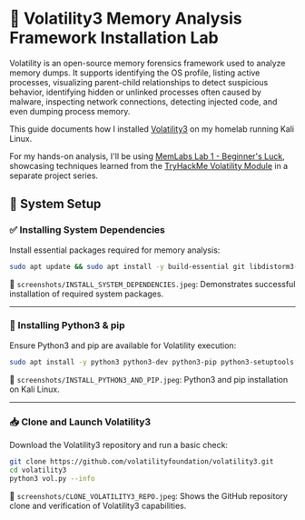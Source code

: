 # 🧠 Volatility3 Memory Analysis Framework Installation Lab

Volatility is an open-source memory forensics framework used to analyze memory dumps. It supports identifying the OS profile, listing active processes, visualizing parent-child relationships to detect suspicious behavior, identifying hidden or unlinked processes often caused by malware, inspecting network connections, detecting injected code, and even dumping process memory.

This guide documents how I installed [Volatility3](https://github.com/volatilityfoundation/volatility3) on my homelab running Kali Linux.

For my hands-on analysis, I'll be using [MemLabs Lab 1 - Beginner's Luck](https://github.com/stuxnet999/MemLabs/tree/master/Lab%201), showcasing techniques learned from the [TryHackMe Volatility Module](https://tryhackme.com/room/volatility) in a separate project series.

## 🔧 System Setup

### ✅ Installing System Dependencies

Install essential packages required for memory analysis:

```bash
sudo apt update && sudo apt install -y build-essential git libdistorm3-dev yara libraw1394-11 libcapstone-dev capstone-tool tzdata
```

📸 `screenshots/INSTALL_SYSTEM_DEPENDENCIES.jpeg`: Demonstrates successful installation of required system packages.

---

### 🐍 Installing Python3 & pip

Ensure Python3 and pip are available for Volatility execution:

```bash
sudo apt install -y python3 python3-dev python3-pip python3-setuptools python3-wheel
```

📸 `screenshots/INSTALL_PYTHON3_AND_PIP.jpeg`: Python3 and pip installation on Kali Linux.

---

### 📥 Clone and Launch Volatility3

Download the Volatility3 repository and run a basic check:

```bash
git clone https://github.com/volatilityfoundation/volatility3.git
cd volatility3
python3 vol.py --info
```

📸 `screenshots/CLONE_VOLATILITY3_REPO.jpeg`: Shows the GitHub repository clone and verification of Volatility3 capabilities.
